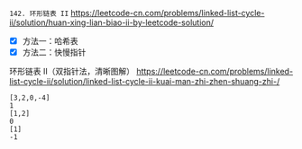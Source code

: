 
`142. 环形链表 II` https://leetcode-cn.com/problems/linked-list-cycle-ii/solution/huan-xing-lian-biao-ii-by-leetcode-solution/
- [x] 方法一：哈希表
- [x] 方法二：快慢指针

环形链表 II（双指针法，清晰图解） https://leetcode-cn.com/problems/linked-list-cycle-ii/solution/linked-list-cycle-ii-kuai-man-zhi-zhen-shuang-zhi-/

```
[3,2,0,-4]
1
[1,2]
0
[1]
-1
```
